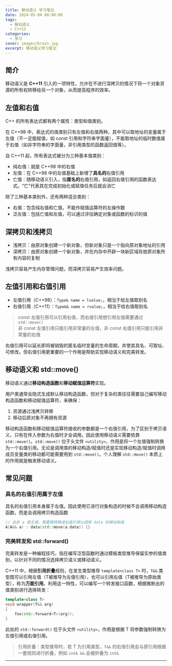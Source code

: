 ```yaml
---
title: 移动语义 学习笔记
date: 2024-05-04 00:00:00
tags:
  - 移动语义
  - C++11
categories:
  - 学习
cover: images/brain.jpg
excerpt: 移动语义学习笔记
---
```


## 简介
移动语义是 **C++11** 引入的一项特性，允许在不进行深拷贝的情况下将一个对象资源的所有权转移给另一个对象，从而提高程序的效率。

## 左值和右值
C++ 的所有表达式都有两个属性：类型和值类别。

在 C++98 中，表达式的值类别只有左值和右值两种。其中可以取地址的变量属于左值（不一定能赋值，如 const 引用和字符串字面量），不能取地址的临时数值属于右值（如非字符串的字面量，非引用类型的函数返回值等）。

自 C++11 起，所有表达式被分为三种基本值类别：
- 纯右值：就是 C++98 中的右值
- 左值：在 C++98 中的左值基础上新增了**具名的**右值引用
- 亡值：随移动语义引入，指**匿名的**右值引用，如返回右值引用的函数表达式。“亡”代表其在完成初始化或赋值任务后就会消亡

除了三种基本类别外，还有两种混合类别：
- 右值：包含纯右值和亡值，不能作赋值运算符的左操作数
- 泛左值：包括亡值和左值，可以通过评估确定对象或函数的标识的值

## 深拷贝和浅拷贝
- 浅拷贝：由原对象创建一个新对象，但新对象只是一个指向原对象地址的引用
- 深拷贝：由原对象创建一个新对象，并在内存中开辟一块新区域存放原对象所有内容的复制

浅拷贝容易产生内存管理问题，而深拷贝容易产生效率问题。

## 左值引用和右值引用
- 左值引用（C++98）：`Type& name = lvalue;`，相当于给左值取别名
- 右值引用（C++11）：`Type&& name = rvalue;`，相当于给右值取别名

> const 左值引用可以引用右值，而右值引用想引用左值需要通过 `std::move()`\
> 非 const 左值引用只能引用非常量的左值，非 const 右值引用只能引用非常量的右值

右值引用可以延长即将被销毁的匿名临时变量的生命周期，并使其具名、可取址、可修改。但右值引用更重要的一个作用是帮助实现移动语义和完美转发。

## 移动语义和 std::move()
移动语义通过**移动构造函数**和**移动赋值运算符**实现。

用户类通常会隐式生成默认移动构造函数，但对于复杂的类往往需要自己编写移动构造函数和移动赋值运算符，来确保：
1. 资源通过浅拷贝转移
2. 移动后原对象不再拥有资源

移动构造函数和移动赋值运算符接收的参数都是一个右值引用，为了区别于拷贝语义，只有在传入参数为右值时才会调用。因此使用移动语义需要依靠 `std::move()`。`std::move()` 位于头文件 `<utility>`，作用是将一个左值强制转换为一个右值引用。无论是调用类的移动构造/赋值时还是实现移动构造/赋值时调用成员变量类的移动都可能需要用到 `std::move()`。个人理解 `std::move()` 本质上的作用就是触发移动语义。

## 常见问题
### 具名的右值引用属于左值
具名的右值引用本身属于左值。因此使用它进行对象构造的时候不会调用移动构造函数，而是会调用拷贝构造函数
```cpp
// 此处 a 是左值，需要再转换成右值引用以调用 data 的移动构造
A(A&& a) : data(std::move(a.data)) {}
```

### 完美转发和 std::forward()
完美转发是一种编程技巧，指在编写泛型函数时通过模板类型推导保留实参的值类别，以针对不同的情况选择拷贝语义或移动语义。

C++11 中，根据**引用折叠**规则，在发生类型推导 `template<class T>` 时，`T&&` 类型既可以引用左值（T被推导为左值引用），也可以引用右值（T被推导为原始类型），称为**万能引用**。利用这一特性，可以编写一个转发接口函数，根据推断出的值类别进行选择转发：

```cpp
template<class T>
void wrapper(T&& arg) 
{
    foo(std::forward<T>(arg));
}
```

此处的 `std::forward()` 位于头文件 `<utility>`，作用是根据 T 将参数强制转换为左值引用或右值引用。

> 引用折叠：类型推导时，若 T 为引用类型，`T&&` 的右值引用会与原引用根据一套规则进行折叠，例如 `int& &&` 会被折叠为 `int&`

---